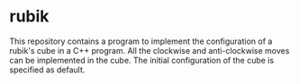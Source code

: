 # rubik
This repository contains a program to implement the configuration of a rubik's cube in a C++ program. All the clockwise and anti-clockwise moves can be implemented in the cube. The initial configuration of the cube is specified as default.
